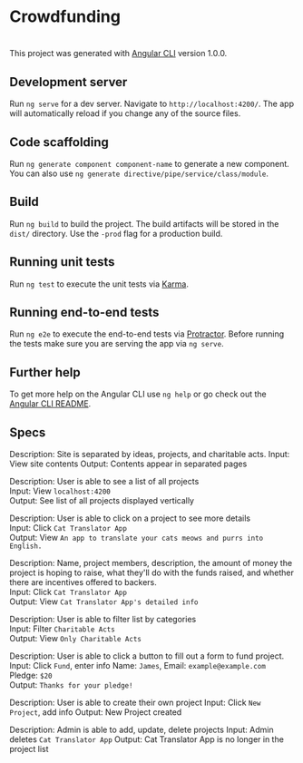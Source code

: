 # Crowdfunding

#


This project was generated with [Angular CLI](https://github.com/angular/angular-cli) version 1.0.0.

## Development server

Run `ng serve` for a dev server. Navigate to `http://localhost:4200/`. The app will automatically reload if you change any of the source files.

## Code scaffolding

Run `ng generate component component-name` to generate a new component. You can also use `ng generate directive/pipe/service/class/module`.

## Build

Run `ng build` to build the project. The build artifacts will be stored in the `dist/` directory. Use the `-prod` flag for a production build.

## Running unit tests

Run `ng test` to execute the unit tests via [Karma](https://karma-runner.github.io).

## Running end-to-end tests

Run `ng e2e` to execute the end-to-end tests via [Protractor](http://www.protractortest.org/).
Before running the tests make sure you are serving the app via `ng serve`.

## Further help

To get more help on the Angular CLI use `ng help` or go check out the [Angular CLI README](https://github.com/angular/angular-cli/blob/master/README.md).

## Specs

Description: Site is separated by ideas, projects, and charitable acts.
Input: View site contents
Output: Contents appear in separated pages

Description: User is able to see a list of all projects  
Input: View `localhost:4200`  
Output: See list of all projects displayed vertically  

Description: User is able to click on a project to see more details  
Input: Click `Cat Translator App`  
Output: View `An app to translate your cats meows and purrs into English.`  

Description: Name, project members, description, the amount of money the project is hoping to raise, what they'll do with the funds raised, and whether there are incentives offered to backers.  
Input: Click `Cat Translator App`  
Output: View `Cat Translator App's detailed info`  

Description: User is able to filter list by categories  
Input: Filter `Charitable Acts`  
Output: View `Only Charitable Acts`  

Description: User is able to click a button to fill out a form to fund project.  
Input: Click `Fund`, enter info Name: `James`, Email: `example@example.com` Pledge: `$20`  
Output: `Thanks for your pledge!`

Description: User is able to create their own project
Input: Click `New Project`, add info
Output: New Project created

Description: Admin is able to add, update, delete projects
Input: Admin deletes `Cat Translator App`
Output: Cat Translator App is no longer in the project list
